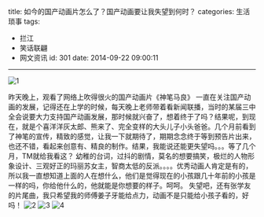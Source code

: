 title: 如今的国产动画片怎么了？国产动画要让我失望到何时？
categories: 生活琐事
tags:
  - 拦江
  - 笑话联翩
  - 网文资讯
id: 301
date: 2014-09-22 09:00:11
---

![1](http://szcxgg.qiniudn.com/2014-09-22_094736.jpg)

昨天晚上，观看了网络上吹得很火的国产动画片《神笔马良》
一直在关注国产动画的发展，记得还在上学的时候，每天晚上老师带着看新闻联播，当时的某届三中全会说要大力支持国产动画发展，那时候就兴奋了，想着终于了吗？结果呢，到现在，就是个喜洋洋灰太郎、熊来了、完全变样的大头儿子小头爸爸。几个月前看到了神笔的宣传，精致的感觉，让我一下就期待了，期期念念终于等到预告片出来，也还不错，看起来创意有、精良的制作。结果，我能说还能更失望吗。。。等了几个月，TM就给我看这？
幼稚的台词，过抖的剧情，莫名的想要搞笑，极烂的人物形象设计、三观好正的玛丽苏女主，智商太低的反派。。。。优秀动画人肯定是有的，所以我一直想知道上面的人在想什么，他们是觉得现在的小孩跟几十年前的小孩是一样的吗，你给他什么的，他就能是你想要的样子。呵呵。
失望吧，还有张学友的片尾曲，我只希望我的师傅姜子牙能给点力，动画不是只能给小孩子看的，好吗！
![2](http://szcxgg.qiniudn.com/2014-09-22_094834.jpg)
![3](http://szcxgg.qiniudn.com/2014-09-22_094636.jpg)
![4](http://szcxgg.qiniudn.com/2014-09-22_094909.jpg)